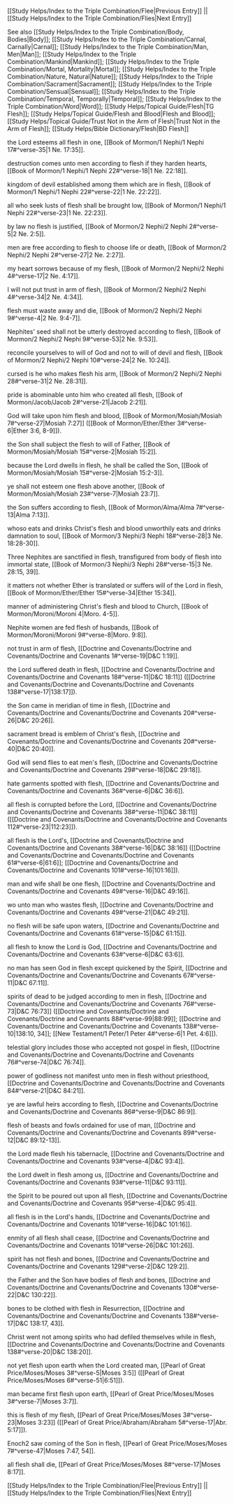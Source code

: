 [[Study Helps/Index to the Triple Combination/Flee|Previous Entry]]  ||  [[Study Helps/Index to the Triple Combination/Flies|Next Entry]]

 See also [[Study Helps/Index to the Triple Combination/Body, Bodies|Body]]; [[Study Helps/Index to the Triple Combination/Carnal, Carnally|Carnal]]; [[Study Helps/Index to the Triple Combination/Man, Men|Man]]; [[Study Helps/Index to the Triple Combination/Mankind|Mankind]]; [[Study Helps/Index to the Triple Combination/Mortal, Mortality|Mortal]]; [[Study Helps/Index to the Triple Combination/Nature, Natural|Nature]]; [[Study Helps/Index to the Triple Combination/Sacrament|Sacrament]]; [[Study Helps/Index to the Triple Combination/Sensual|Sensual]]; [[Study Helps/Index to the Triple Combination/Temporal, Temporally|Temporal]]; [[Study Helps/Index to the Triple Combination/Word|Word]]; [[Study Helps/Topical Guide/Flesh|TG Flesh]]; [[Study Helps/Topical Guide/Flesh and Blood|Flesh and Blood]]; [[Study Helps/Topical Guide/Trust Not in the Arm of Flesh|Trust Not in the Arm of Flesh]]; [[Study Helps/Bible Dictionary/Flesh|BD Flesh]]

 the Lord esteems all flesh in one, [[Book of Mormon/1 Nephi/1 Nephi 17#^verse-35|1 Ne. 17:35]].

 destruction comes unto men according to flesh if they harden hearts, [[Book of Mormon/1 Nephi/1 Nephi 22#^verse-18|1 Ne. 22:18]].

 kingdom of devil established among them which are in flesh, [[Book of Mormon/1 Nephi/1 Nephi 22#^verse-22|1 Ne. 22:22]].

 all who seek lusts of flesh shall be brought low, [[Book of Mormon/1 Nephi/1 Nephi 22#^verse-23|1 Ne. 22:23]].

 by law no flesh is justified, [[Book of Mormon/2 Nephi/2 Nephi 2#^verse-5|2 Ne. 2:5]].

 men are free according to flesh to choose life or death, [[Book of Mormon/2 Nephi/2 Nephi 2#^verse-27|2 Ne. 2:27]].

 my heart sorrows because of my flesh, [[Book of Mormon/2 Nephi/2 Nephi 4#^verse-17|2 Ne. 4:17]].

 I will not put trust in arm of flesh, [[Book of Mormon/2 Nephi/2 Nephi 4#^verse-34|2 Ne. 4:34]].

 flesh must waste away and die, [[Book of Mormon/2 Nephi/2 Nephi 9#^verse-4|2 Ne. 9:4-7]].

 Nephites' seed shall not be utterly destroyed according to flesh, [[Book of Mormon/2 Nephi/2 Nephi 9#^verse-53|2 Ne. 9:53]].

 reconcile yourselves to will of God and not to will of devil and flesh, [[Book of Mormon/2 Nephi/2 Nephi 10#^verse-24|2 Ne. 10:24]].

 cursed is he who makes flesh his arm, [[Book of Mormon/2 Nephi/2 Nephi 28#^verse-31|2 Ne. 28:31]].

 pride is abominable unto him who created all flesh, [[Book of Mormon/Jacob/Jacob 2#^verse-21|Jacob 2:21]].

 God will take upon him flesh and blood, [[Book of Mormon/Mosiah/Mosiah 7#^verse-27|Mosiah 7:27]] ([[Book of Mormon/Ether/Ether 3#^verse-6|Ether 3:6, 8-9]]).

 the Son shall subject the flesh to will of Father, [[Book of Mormon/Mosiah/Mosiah 15#^verse-2|Mosiah 15:2]].

 because the Lord dwells in flesh, he shall be called the Son, [[Book of Mormon/Mosiah/Mosiah 15#^verse-2|Mosiah 15:2-3]].

 ye shall not esteem one flesh above another, [[Book of Mormon/Mosiah/Mosiah 23#^verse-7|Mosiah 23:7]].

 the Son suffers according to flesh, [[Book of Mormon/Alma/Alma 7#^verse-13|Alma 7:13]].

 whoso eats and drinks Christ's flesh and blood unworthily eats and drinks damnation to soul, [[Book of Mormon/3 Nephi/3 Nephi 18#^verse-28|3 Ne. 18:28-30]].

 Three Nephites are sanctified in flesh, transfigured from body of flesh into immortal state, [[Book of Mormon/3 Nephi/3 Nephi 28#^verse-15|3 Ne. 28:15, 39]].

 it matters not whether Ether is translated or suffers will of the Lord in flesh, [[Book of Mormon/Ether/Ether 15#^verse-34|Ether 15:34]].

 manner of administering Christ's flesh and blood to Church, [[Book of Mormon/Moroni/Moroni 4|Moro. 4-5]].

 Nephite women are fed flesh of husbands, [[Book of Mormon/Moroni/Moroni 9#^verse-8|Moro. 9:8]].

 not trust in arm of flesh, [[Doctrine and Covenants/Doctrine and Covenants/Doctrine and Covenants 1#^verse-19|D&C 1:19]].

 the Lord suffered death in flesh, [[Doctrine and Covenants/Doctrine and Covenants/Doctrine and Covenants 18#^verse-11|D&C 18:11]] ([[Doctrine and Covenants/Doctrine and Covenants/Doctrine and Covenants 138#^verse-17|138:17]]).

 the Son came in meridian of time in flesh, [[Doctrine and Covenants/Doctrine and Covenants/Doctrine and Covenants 20#^verse-26|D&C 20:26]].

 sacrament bread is emblem of Christ's flesh, [[Doctrine and Covenants/Doctrine and Covenants/Doctrine and Covenants 20#^verse-40|D&C 20:40]].

 God will send flies to eat men's flesh, [[Doctrine and Covenants/Doctrine and Covenants/Doctrine and Covenants 29#^verse-18|D&C 29:18]].

 hate garments spotted with flesh, [[Doctrine and Covenants/Doctrine and Covenants/Doctrine and Covenants 36#^verse-6|D&C 36:6]].

 all flesh is corrupted before the Lord, [[Doctrine and Covenants/Doctrine and Covenants/Doctrine and Covenants 38#^verse-11|D&C 38:11]] ([[Doctrine and Covenants/Doctrine and Covenants/Doctrine and Covenants 112#^verse-23|112:23]]).

 all flesh is the Lord's, [[Doctrine and Covenants/Doctrine and Covenants/Doctrine and Covenants 38#^verse-16|D&C 38:16]] ([[Doctrine and Covenants/Doctrine and Covenants/Doctrine and Covenants 61#^verse-6|61:6]]; [[Doctrine and Covenants/Doctrine and Covenants/Doctrine and Covenants 101#^verse-16|101:16]]).

 man and wife shall be one flesh, [[Doctrine and Covenants/Doctrine and Covenants/Doctrine and Covenants 49#^verse-16|D&C 49:16]].

 wo unto man who wastes flesh, [[Doctrine and Covenants/Doctrine and Covenants/Doctrine and Covenants 49#^verse-21|D&C 49:21]].

 no flesh will be safe upon waters, [[Doctrine and Covenants/Doctrine and Covenants/Doctrine and Covenants 61#^verse-15|D&C 61:15]].

 all flesh to know the Lord is God, [[Doctrine and Covenants/Doctrine and Covenants/Doctrine and Covenants 63#^verse-6|D&C 63:6]].

 no man has seen God in flesh except quickened by the Spirit, [[Doctrine and Covenants/Doctrine and Covenants/Doctrine and Covenants 67#^verse-11|D&C 67:11]].

 spirits of dead to be judged according to men in flesh, [[Doctrine and Covenants/Doctrine and Covenants/Doctrine and Covenants 76#^verse-73|D&C 76:73]] ([[Doctrine and Covenants/Doctrine and Covenants/Doctrine and Covenants 88#^verse-99|88:99]]; [[Doctrine and Covenants/Doctrine and Covenants/Doctrine and Covenants 138#^verse-10|138:10, 34]]; [[New Testament/1 Peter/1 Peter 4#^verse-6|1 Pet. 4:6]]).

 telestial glory includes those who accepted not gospel in flesh, [[Doctrine and Covenants/Doctrine and Covenants/Doctrine and Covenants 76#^verse-74|D&C 76:74]].

 power of godliness not manifest unto men in flesh without priesthood, [[Doctrine and Covenants/Doctrine and Covenants/Doctrine and Covenants 84#^verse-21|D&C 84:21]].

 ye are lawful heirs according to flesh, [[Doctrine and Covenants/Doctrine and Covenants/Doctrine and Covenants 86#^verse-9|D&C 86:9]].

 flesh of beasts and fowls ordained for use of man, [[Doctrine and Covenants/Doctrine and Covenants/Doctrine and Covenants 89#^verse-12|D&C 89:12-13]].

 the Lord made flesh his tabernacle, [[Doctrine and Covenants/Doctrine and Covenants/Doctrine and Covenants 93#^verse-4|D&C 93:4]].

 the Lord dwelt in flesh among us, [[Doctrine and Covenants/Doctrine and Covenants/Doctrine and Covenants 93#^verse-11|D&C 93:11]].

 the Spirit to be poured out upon all flesh, [[Doctrine and Covenants/Doctrine and Covenants/Doctrine and Covenants 95#^verse-4|D&C 95:4]].

 all flesh is in the Lord's hands, [[Doctrine and Covenants/Doctrine and Covenants/Doctrine and Covenants 101#^verse-16|D&C 101:16]].

 enmity of all flesh shall cease, [[Doctrine and Covenants/Doctrine and Covenants/Doctrine and Covenants 101#^verse-26|D&C 101:26]].

 spirit has not flesh and bones, [[Doctrine and Covenants/Doctrine and Covenants/Doctrine and Covenants 129#^verse-2|D&C 129:2]].

 the Father and the Son have bodies of flesh and bones, [[Doctrine and Covenants/Doctrine and Covenants/Doctrine and Covenants 130#^verse-22|D&C 130:22]].

 bones to be clothed with flesh in Resurrection, [[Doctrine and Covenants/Doctrine and Covenants/Doctrine and Covenants 138#^verse-17|D&C 138:17, 43]].

 Christ went not among spirits who had defiled themselves while in flesh, [[Doctrine and Covenants/Doctrine and Covenants/Doctrine and Covenants 138#^verse-20|D&C 138:20]].

 not yet flesh upon earth when the Lord created man, [[Pearl of Great Price/Moses/Moses 3#^verse-5|Moses 3:5]] ([[Pearl of Great Price/Moses/Moses 6#^verse-51|6:51]]).

 man became first flesh upon earth, [[Pearl of Great Price/Moses/Moses 3#^verse-7|Moses 3:7]].

 this is flesh of my flesh, [[Pearl of Great Price/Moses/Moses 3#^verse-23|Moses 3:23]] ([[Pearl of Great Price/Abraham/Abraham 5#^verse-17|Abr. 5:17]]).

 Enoch2 saw coming of the Son in flesh, [[Pearl of Great Price/Moses/Moses 7#^verse-47|Moses 7:47, 54]].

 all flesh shall die, [[Pearl of Great Price/Moses/Moses 8#^verse-17|Moses 8:17]].

[[Study Helps/Index to the Triple Combination/Flee|Previous Entry]]  ||  [[Study Helps/Index to the Triple Combination/Flies|Next Entry]]